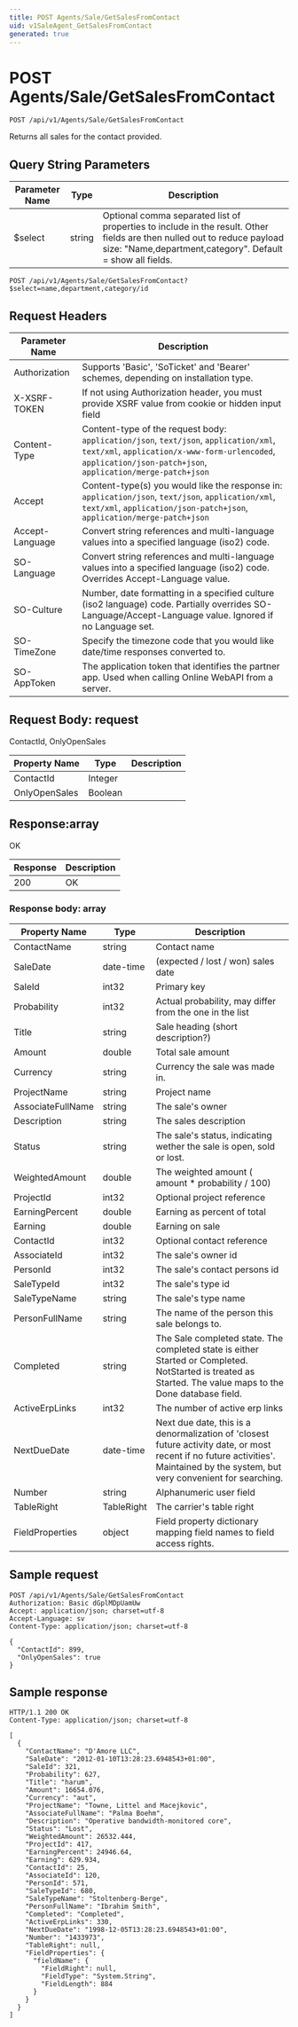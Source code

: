 ```yaml
---
title: POST Agents/Sale/GetSalesFromContact
uid: v1SaleAgent_GetSalesFromContact
generated: true
---
```


# POST Agents/Sale/GetSalesFromContact

```http
POST /api/v1/Agents/Sale/GetSalesFromContact
```

Returns all sales for the contact provided.







## Query String Parameters

| Parameter Name | Type |  Description |
|----------------|------|--------------|
| $select | string |  Optional comma separated list of properties to include in the result. Other fields are then nulled out to reduce payload size: "Name,department,category". Default = show all fields. |

```http
POST /api/v1/Agents/Sale/GetSalesFromContact?$select=name,department,category/id
```


## Request Headers

| Parameter Name | Description |
|----------------|-------------|
| Authorization  | Supports 'Basic', 'SoTicket' and 'Bearer' schemes, depending on installation type. |
| X-XSRF-TOKEN   | If not using Authorization header, you must provide XSRF value from cookie or hidden input field |
| Content-Type | Content-type of the request body: `application/json`, `text/json`, `application/xml`, `text/xml`, `application/x-www-form-urlencoded`, `application/json-patch+json`, `application/merge-patch+json` |
| Accept         | Content-type(s) you would like the response in: `application/json`, `text/json`, `application/xml`, `text/xml`, `application/json-patch+json`, `application/merge-patch+json` |
| Accept-Language | Convert string references and multi-language values into a specified language (iso2) code. |
| SO-Language | Convert string references and multi-language values into a specified language (iso2) code. Overrides Accept-Language value. |
| SO-Culture | Number, date formatting in a specified culture (iso2 language) code. Partially overrides SO-Language/Accept-Language value. Ignored if no Language set. |
| SO-TimeZone | Specify the timezone code that you would like date/time responses converted to. |
| SO-AppToken | The application token that identifies the partner app. Used when calling Online WebAPI from a server. |

## Request Body: request 

ContactId, OnlyOpenSales 

| Property Name | Type |  Description |
|----------------|------|--------------|
| ContactId | Integer |  |
| OnlyOpenSales | Boolean |  |

## Response:array

OK

| Response | Description |
|----------------|-------------|
| 200 | OK |

### Response body: array

| Property Name | Type |  Description |
|----------------|------|--------------|
| ContactName | string | Contact name |
| SaleDate | date-time | (expected / lost / won) sales date |
| SaleId | int32 | Primary key |
| Probability | int32 | Actual probability, may differ from the one in the list |
| Title | string | Sale heading (short description?) |
| Amount | double | Total sale amount |
| Currency | string | Currency the sale was made in. |
| ProjectName | string | Project name |
| AssociateFullName | string | The sale's owner |
| Description | string | The sales description |
| Status | string | The sale's status, indicating wether the sale is open, sold or lost. |
| WeightedAmount | double | The weighted amount ( amount *  probability / 100) |
| ProjectId | int32 | Optional project reference |
| EarningPercent | double | Earning as percent of total |
| Earning | double | Earning on sale |
| ContactId | int32 | Optional contact reference |
| AssociateId | int32 | The sale's owner id |
| PersonId | int32 | The sale's contact persons id |
| SaleTypeId | int32 | The sale's type id |
| SaleTypeName | string | The sale's type name |
| PersonFullName | string | The name of the person this sale belongs to. |
| Completed | string | The Sale completed state. The completed state is either Started or Completed. NotStarted is treated as Started. The value maps to the Done database field. |
| ActiveErpLinks | int32 | The number of active erp links |
| NextDueDate | date-time | Next due date, this is a denormalization of 'closest future activity date, or most recent if no future activities'. Maintained by the system, but very convenient for searching. |
| Number | string | Alphanumeric user field |
| TableRight | TableRight | The carrier's table right |
| FieldProperties | object | Field property dictionary mapping field names to field access rights. |

## Sample request

```http!
POST /api/v1/Agents/Sale/GetSalesFromContact
Authorization: Basic dGplMDpUamUw
Accept: application/json; charset=utf-8
Accept-Language: sv
Content-Type: application/json; charset=utf-8

{
  "ContactId": 899,
  "OnlyOpenSales": true
}
```

## Sample response

```http_
HTTP/1.1 200 OK
Content-Type: application/json; charset=utf-8

[
  {
    "ContactName": "D'Amore LLC",
    "SaleDate": "2012-01-10T13:28:23.6948543+01:00",
    "SaleId": 321,
    "Probability": 627,
    "Title": "harum",
    "Amount": 16654.076,
    "Currency": "aut",
    "ProjectName": "Towne, Littel and Macejkovic",
    "AssociateFullName": "Palma Boehm",
    "Description": "Operative bandwidth-monitored core",
    "Status": "Lost",
    "WeightedAmount": 26532.444,
    "ProjectId": 417,
    "EarningPercent": 24946.64,
    "Earning": 629.934,
    "ContactId": 25,
    "AssociateId": 120,
    "PersonId": 571,
    "SaleTypeId": 680,
    "SaleTypeName": "Stoltenberg-Berge",
    "PersonFullName": "Ibrahim Smith",
    "Completed": "Completed",
    "ActiveErpLinks": 330,
    "NextDueDate": "1998-12-05T13:28:23.6948543+01:00",
    "Number": "1433973",
    "TableRight": null,
    "FieldProperties": {
      "fieldName": {
        "FieldRight": null,
        "FieldType": "System.String",
        "FieldLength": 884
      }
    }
  }
]
```